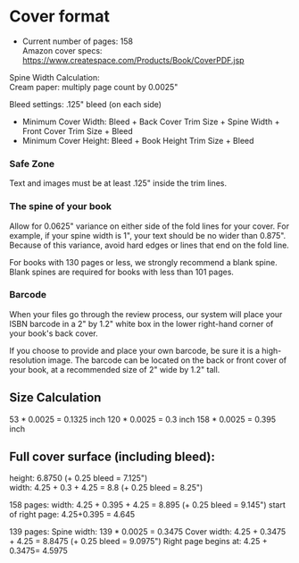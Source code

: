 # Cover format

- Current number of pages: 158    
Amazon cover specs: 
https://www.createspace.com/Products/Book/CoverPDF.jsp

Spine Width Calculation:    
Cream paper: multiply page count by 0.0025"

Bleed settings:
.125" bleed (on each side)

- Minimum Cover Width: Bleed + Back Cover Trim Size + Spine Width + Front Cover Trim Size + Bleed
- Minimum Cover Height: Bleed + Book Height Trim Size + Bleed

### Safe Zone

Text and images must be at least .125" inside the trim lines.

### The spine of your book

Allow for 0.0625" variance on either side of the fold lines for your cover. For example, if your spine width is 1", your text should be no wider than 0.875". Because of this variance, avoid hard edges or lines that end on the fold line.

For books with 130 pages or less, we strongly recommend a blank spine. Blank spines are required for books with less than 101 pages. 

### Barcode

When your files go through the review process, our system will place your ISBN barcode in a 2" by 1.2" white box in the lower right-hand corner of your book's back cover.

If you choose to provide and place your own barcode, be sure it is a high-resolution image. The barcode can be located on the back or front cover of your book, at a recommended size of 2" wide by 1.2" tall.


## Size Calculation

53 * 0.0025 = 0.1325 inch
120 * 0.0025 = 0.3 inch
158 * 0.0025 = 0.395 inch

## Full cover surface (including bleed): 
height: 6.8750 (+ 0.25 bleed = 7.125")    
width: 4.25 + 0.3 + 4.25 = 8.8 (+ 0.25 bleed = 8.25")

158 pages:
width: 4.25 + 0.395 + 4.25 = 8.895 (+ 0.25 bleed = 9.145")
start of right page: 4.25+0.395 = 4.645

139 pages:
Spine width: 139 * 0.0025 = 0.3475
Cover width: 4.25 + 0.3475 + 4.25 = 8.8475 (+ 0.25 bleed = 9.0975")
Right page begins at: 4.25 + 0.3475= 4.5975

